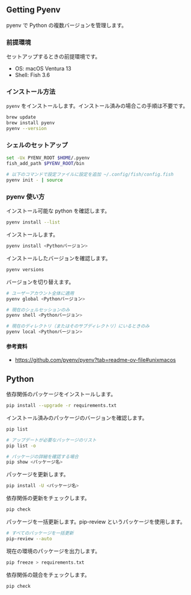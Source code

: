 ## Getting Pyenv

pyenv で Python の複数バージョンを管理します。

### 前提環境

セットアップするときの前提環境です。

- OS: macOS Ventura 13
- Shell: Fish 3.6

### インストール方法

`pyenv` をインストールします。インストール済みの場合この手順は不要です。

```sh
brew update
brew install pyenv
pyenv --version
```

### シェルのセットアップ

```sh
set -Ux PYENV_ROOT $HOME/.pyenv
fish_add_path $PYENV_ROOT/bin

# 以下のコマンドで設定ファイルに設定を追加 ~/.config/fish/config.fish
pyenv init - | source
```

### pyenv 使い方

インストール可能な python を確認します。

```sh
pyenv install --list
```

インストールします。

```sh
pyenv install <Pythonバージョン>
```

インストールしたバージョンを確認します。

```sh
pyenv versions
```

バージョンを切り替えます。

```sh
# ユーザーアカウント全体に適用
pyenv global <Pythonバージョン>

# 現在のシェルセッションのみ
pyenv shell <Pythonバージョン>

# 現在のディレクトリ（またはそのサブディレクトリ）にいるときのみ
pyenv local <Pythonバージョン>
```

#### 参考資料

- https://github.com/pyenv/pyenv?tab=readme-ov-file#unixmacos

## Python

依存関係のパッケージをインストールします。

```sh
pip install --upgrade -r requirements.txt
```

インストール済みのパッケージのバージョンを確認します。

```sh
pip list

# アップデートが必要なパッケージのリスト
pip list -o

# パッケージの詳細を確認する場合
pip show <パッケージ名>
```

パッケージを更新します。

```sh
pip install -U <パッケージ名>
```

依存関係の更新をチェックします。

```sh
pip check
```

パッケージを一括更新します。pip-review というパッケージを使用します。

```sh
# すべてのパッケージを一括更新
pip-review --auto
```

現在の環境のパッケージを出力します。

```sh
pip freeze > requirements.txt
```

依存関係の競合をチェックします。

```sh
pip check
```
